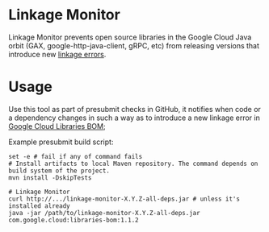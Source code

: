 # Linkage Monitor

Linkage Monitor prevents open source libraries in the Google Cloud Java orbit (GAX,
google-http-java-client, gRPC, etc) from releasing versions that introduce new [linkage errors](
../library-best-practices/glossary.md#types-of-conflicts-and-compatibility).

# Usage

Use this tool as part of presubmit checks in GitHub, it notifies when code or a dependency changes
in such a way as to introduce a new linkage error in [Google Cloud Libraries BOM](
../#google-libraries-bom);

Example presubmit build script:

```
set -e # fail if any of command fails
# Install artifacts to local Maven repository. The command depends on build system of the project.
mvn install -DskipTests

# Linkage Monitor
curl http://.../linkage-monitor-X.Y.Z-all-deps.jar # unless it's installed already
java -jar /path/to/linkage-monitor-X.Y.Z-all-deps.jar com.google.cloud:libraries-bom:1.1.2
```